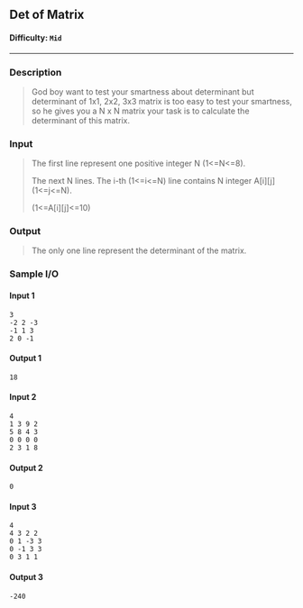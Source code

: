 ## Det of Matrix

#### Difficulty: `Mid`

- - -

### Description

> God boy want to test your smartness about determinant but determinant of 1x1, 2x2, 3x3 matrix is too easy to test your smartness, so he gives you a N x N matrix your task is to calculate the determinant of this matrix.

### Input

>The first line represent one positive integer N (1<=N<=8).
>
>The next N lines. The i-th (1<=i<=N) line contains N integer A[i][j] (1<=j<=N).
>
>(1<=A[i][j]<=10)

### Output

>The only one line represent the determinant of the matrix.

### Sample I/O

#### Input 1

```
3
-2 2 -3
-1 1 3
2 0 -1
```

#### Output 1

```
18
```



#### Input 2

```
4
1 3 9 2
5 8 4 3
0 0 0 0
2 3 1 8
```

#### Output 2

```
0
```



#### Input 3

```
4
4 3 2 2
0 1 -3 3
0 -1 3 3
0 3 1 1
```

#### Output 3

```
-240
```

